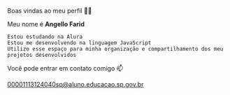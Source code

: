 Boas vindas ao meu perfil 💙💙

Meu nome é **Angello Farid**

    Estou estudando na Alura
    Estou me desenvolvendo na linguagem JavaScript
    Utilizo esse espaço para minha organização e compartilhamento dos meu projetos desenvolvidos

Você pode entrar em contato comigo 📫

00001113124040sp@aluno.educacao.sp.gov.br

